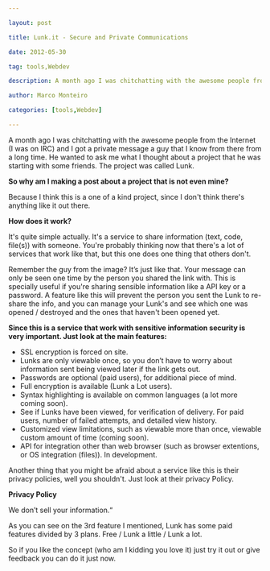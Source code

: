 ---
layout: post
title: Lunk.it - Secure and Private Communications
date: 2012-05-30
tag: tools,Webdev
description: A month ago I was chitchatting with the awesome people from the Internet (I was on IRC) and I got a private message a guy that I know from there
author: Marco Monteiro
categories: [tools,Webdev]
---

A month ago I was chitchatting with the awesome people from the Internet (I was on IRC) and I got a private message a guy that I know from there from a long time. He wanted to ask me what I thought about a project that he was starting with some friends. The project was called Lunk.

<!--more-->

**So why am I making a post about a project that is not even mine?**

Because I think this is a one of a kind project, since I don't think there's anything like it out there.

**How does it work?**

It's quite simple actually. It's a service to share information (text, code, file(s)) with someone. You're probably thinking now that there's a lot of services that work like that, but this one does one thing that others don't.

Remember the guy from the image? It’s just like that. Your message can only be seen one time by the person you shared the link with.
This is specially useful if you're sharing sensible information like a API key or a password. A feature like this will prevent the person you sent the Lunk to re-share the info, and you can manage your Lunk's and see which one was opened / destroyed and the ones that haven't been opened yet.

**Since this is a service that work with sensitive information security is very important. Just look at the main features:**

* SSL encryption is forced on site.
* Lunks are only viewable once, so you don’t have to worry about information sent being viewed later if the link gets out.
* Passwords are optional (paid users), for additional piece of mind.
* Full encryption is available (Lunk a Lot users).
* Syntax highlighting is available on common languages (a lot more coming soon).
* See if Lunks have been viewed, for verification of delivery. For paid users, number of failed attempts, and detailed view history.
* Customized view limitations, such as viewable more than once, viewable custom amount of time (coming soon).
* API for integration other than web browser (such as browser extentions, or OS integration (files)). In development.


Another thing that you might be afraid about a service like this is their privacy policies, well you shouldn't. Just look at their privacy Policy.

**Privacy Policy**

We don’t sell your information.“

As you can see on the 3rd feature I mentioned, Lunk has some paid features divided by 3 plans. Free / Lunk a little / Lunk a lot.

So if you like the concept (who am I kidding you love it) just try it out or give feedback you can do it just now.